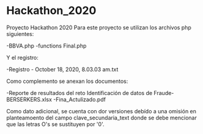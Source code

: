 # Hackathon_2020
Proyecto Hackathon 2020
Para este proyecto se utilizan los archivos php siguientes:

-BBVA.php
-functions Final.php

Y el registro:

-Registro - October 18, 2020, 8.03.03 am.txt

Como complemento se anexan los documentos:

-Reporte de resultados del reto Identificación de datos de Fraude- BERSERKERS.xlsx
-Fina_Actulizado.pdf

Como dato adicional, se cuenta con dor versiones debído a una  omisión en planteamoento del campo clave_secundaria_text donde se debe mencionar que las letras O's se sustituyen por '0'.

